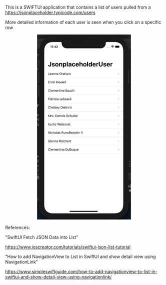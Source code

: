 This is a SWIFTUI application that contains a list of users pulled from a https://jsonplaceholder.typicode.com/users

More detailed information of each user is seen when you click on a specific row

<p align="center">
  <img src="./images/List.png" width="300" title="hover text">
</p>


References:

"SwiftUI Fetch JSON Data into List"

https://www.ioscreator.com/tutorials/swiftui-json-list-tutorial

"How to add NavigationView to List in SwiftUI and show detail view using NavigationLink"

https://www.simpleswiftguide.com/how-to-add-navigationview-to-list-in-swiftui-and-show-detail-view-using-navigationlink/
